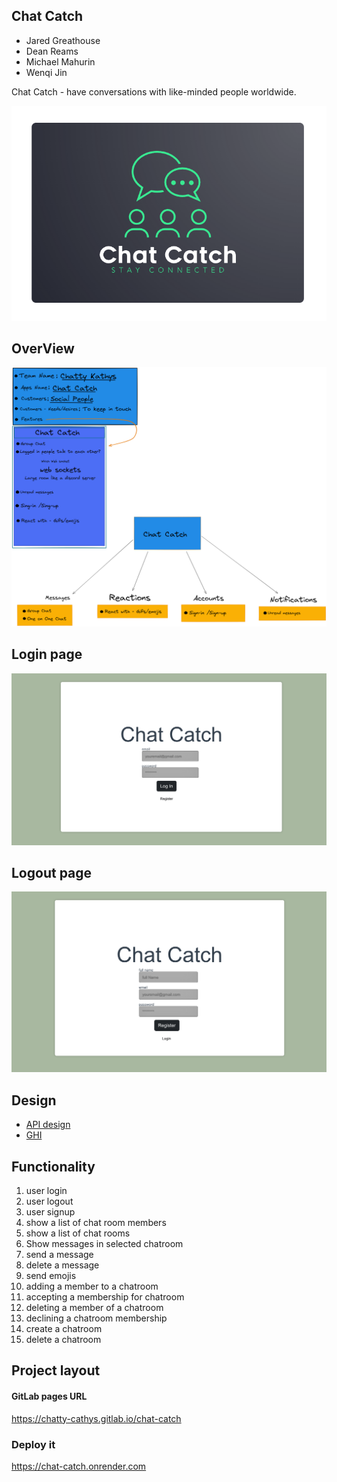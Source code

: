 ## Chat Catch
* Jared Greathouse
* Dean Reams
* Michael Mahurin
* Wenqi Jin

Chat Catch - have conversations with like-minded people worldwide.

<p align="center">
  <img width="auto" height="auto" src="images/chat-logo.png">
</p>

## OverView
<p align="center">
  <img width="auto" height="auto" src="images/OverviewCC.png">
</p>

## Login page
<p align="center">
  <img width="auto" height="auto" src="images/login_page.png">
</p>

## Logout page
<p align="center">
  <img width="auto" height="auto" src="images/logout_page.png">
</p>


## Design
* [API design](./docs/apis.md)
* [GHI](./docs/ghi.md)


## Functionality
1. user login
2. user logout
3. user signup
4. show a list of chat room members
5. show a list of chat rooms
6. Show messages in selected chatroom
7. send a message
8. delete a message
9. send emojis
10. adding a member to a chatroom
11. accepting a membership for chatroom
12. deleting a member of a chatroom
13. declining a chatroom membership
14. create a chatroom
15. delete a chatroom


## Project layout


#### GitLab pages URL

https://chatty-cathys.gitlab.io/chat-catch


### Deploy it

https://chat-catch.onrender.com

